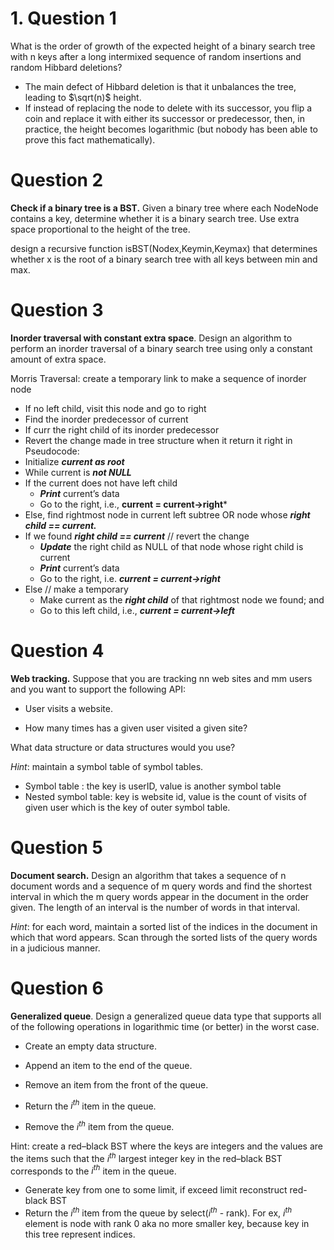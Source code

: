 # 1. Question 1
What is the order of growth of the expected height of a binary search tree with n keys after a long intermixed sequence of random insertions and random Hibbard deletions?

- The main defect of Hibbard deletion is that it unbalances the tree, leading to $\sqrt(n)$​ height. 
- If instead of replacing the node to delete with its successor, you flip a coin and replace it with either its successor or predecessor, then, in practice, the height becomes logarithmic (but nobody has been able to prove this fact mathematically).

# Question 2

**Check if a binary tree is a BST.** Given a binary tree where each NodeNode contains a key, determine whether it is a binary search tree. Use extra space proportional to the height of the tree.

design a recursive function isBST(Nodex,Keymin,Keymax) that determines whether x is the root of a binary search tree with all keys between min and max.

# Question 3

**Inorder traversal with constant extra space**. Design an algorithm to perform an inorder traversal of a binary search tree using only a constant amount of extra space.

Morris Traversal: create a temporary link to make a sequence of inorder node
- If no left child, visit this node and go to right
- Find the inorder predecessor of current
- If curr the right child of its inorder predecessor
- Revert the change made in tree structure when it return it right in 
Pseudocode:
- Initialize ***current as root***
- While current is ***not NULL***
- If the current does not have left child
    - ***Print*** current’s data
    - Go to the right, i.e., **current = current->right***
- Else, find rightmost node in current left subtree OR node whose ***right child == current.***
- If we found ***right child == current*** // revert the change
    - ***Update*** the right child as NULL of that node whose right child is current
    - ***Print*** current’s data
    - Go to the right, i.e. ***current = current->right***
- Else // make a temporary
    - Make current as the ***right child*** of that rightmost node we found; and
    - Go to this left child, i.e., ***current = current->left***
# Question 4

**Web tracking.** Suppose that you are tracking nn web sites and mm users and you want to support the following API:

- User visits a website.
    
- How many times has a given user visited a given site?
    

What data structure or data structures would you use?

_Hint_: maintain a symbol table of symbol tables.
- Symbol table : the key is userID, value is another symbol table
- Nested symbol table: key is website id, value is the count of visits of given user which is the key of outer symbol table.

# Question 5

**Document search.** Design an algorithm that takes a sequence of n document words and a sequence of m query words and find the shortest interval in which the m query words appear in the document in the order given. The length of an interval is the number of words in that interval.

_Hint_: for each word, maintain a sorted list of the indices in the document in which that word appears. Scan through the sorted lists of the query words in a judicious manner.

# Question 6

**Generalized queue**. Design a generalized queue data type that supports all of the following operations in logarithmic time (or better) in the worst case.

- Create an empty data structure.
    
- Append an item to the end of the queue.
    
- Remove an item from the front of the queue.
    
- Return the $i^{th}$ item in the queue.
    
- Remove the $i^{th}$ item from the queue.

Hint: create a red–black BST where the keys are integers and the values are the items such that the $i^{th}$ largest integer key in the red–black BST corresponds to the $i^{th}$ item in the queue.
- Generate key from one to some limit, if exceed limit reconstruct red-black BST
- Return the $i^{th}$ item from the queue by select($i^{th}$ - rank). For ex, $i^{th}$ element is node with rank 0 aka no more smaller key, because key in this tree represent indices.